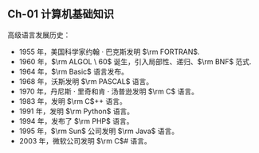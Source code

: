 ## Ch-01  计算机基础知识

高级语言发展历史：

+ $1955$ 年，美国科学家约翰 · 巴克斯发明 $\rm FORTRAN$.
+ $1960$ 年，$\rm ALGOL \ 60$ 诞生，引入局部性、递归、$\rm BNF$ 范式.
+ $1964$ 年，$\rm Basic$ 语言发布。
+ $1968$ 年，沃斯发明 $\rm PASCAL$ 语言。
+ $1970$ 年，丹尼斯 · 里奇和肯 · 汤普逊发明 $\rm C$ 语言。
+ $1983$ 年，发明 $\rm C$++ 语言。
+ $1991$ 年，发明 $\rm Python$ 语言。
+ $1994$ 年，发布了 $\rm PHP$ 语言。
+ $1995$ 年，$\rm Sun$ 公司发明 $\rm Java$ 语言。
+ $2003$ 年，微软公司发明 $\rm C$# 语言。